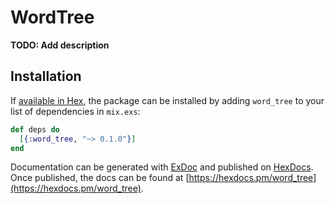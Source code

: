 # WordTree

**TODO: Add description**

## Installation

If [available in Hex](https://hex.pm/docs/publish), the package can be installed
by adding `word_tree` to your list of dependencies in `mix.exs`:

```elixir
def deps do
  [{:word_tree, "~> 0.1.0"}]
end
```

Documentation can be generated with [ExDoc](https://github.com/elixir-lang/ex_doc)
and published on [HexDocs](https://hexdocs.pm). Once published, the docs can
be found at [https://hexdocs.pm/word_tree](https://hexdocs.pm/word_tree).

